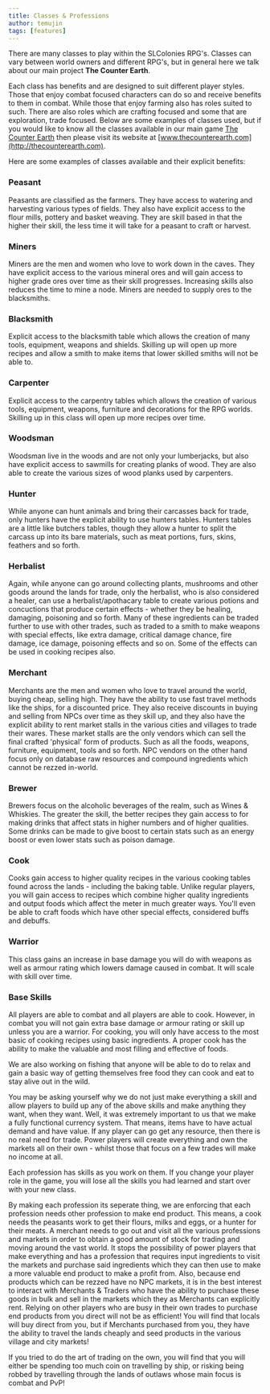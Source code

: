 ```yaml
---
title: Classes & Professions
author: temujin
tags: [features]
---
```

There are many classes to play within the SLColonies RPG's. Classes can vary between world owners and different RPG's, but in general here we talk about our main project **The Counter Earth**.

Each class has benefits and are designed to suit different player styles. Those that enjoy combat focused characters can do so and receive benefits to them in combat. While those that enjoy farming also has roles suited to such.
There are also roles which are crafting focused and some that are exploration, trade focused. Below are some examples of classes used, but if you would like to know all the classes available in our main game [The Counter Earth](http://thecounterearth.com) then please visit its website at [www.thecounterearth.com](http://thecounterearth.com).

Here are some examples of classes available and their explicit benefits:

### Peasant
Peasants are classified as the farmers. They have access to watering and harvesting various types of fields. They also have explicit access to the flour mills, pottery and basket weaving. They are skill based in that the higher their skill, the less time it will take for a peasant to craft or harvest.

### Miners
Miners are the men and women who love to work down in the caves. They have explicit access to the various mineral ores and will gain access to higher grade ores over time as their skill progresses. Increasing skills also reduces the time to mine a node. Miners are needed to supply ores to the blacksmiths.

### Blacksmith
Explicit access to the blacksmith table which allows the creation of many tools, equipment, weapons and shields. Skilling up will open up more recipes and allow a smith to make items that lower skilled smiths will not be able to.

### Carpenter
Explicit access to the carpentry tables which allows the creation of various tools, equipment, weapons, furniture and decorations for the RPG worlds. Skilling up in this class will open up more recipes over time.

### Woodsman
Woodsman live in the woods and are not only your lumberjacks, but also have explicit access to sawmills for creating planks of wood. They are also able to create the various sizes of wood planks used by carpenters. 

### Hunter
While anyone can hunt animals and bring their carcasses back for trade, only hunters have the explicit ability to use hunters tables. Hunters tables are a little like butchers tables, though they allow a hunter to split the carcass up into its bare materials, such as meat portions, furs, skins, feathers and so forth. 

### Herbalist
Again, while anyone can go around collecting plants, mushrooms and other goods around the lands for trade, only the herbalist, who is also considered a healer, can use a herbalist/apothacary table to create various potions and concuctions that produce certain effects - whether they be healing, damaging, poisoning and so forth. Many of these ingredients can be traded further to use with other trades, such as traded to a smith to make weapons with special effects, like extra damage, critical damage chance, fire damage, ice damage, poisoning effects and so on. Some of the effects can be used in cooking recipes also.

### Merchant
Merchants are the men and women who love to travel around the world, buying cheap, selling high. They have the ability to use fast travel methods like the ships, for a discounted price. They also receive discounts in buying and selling from NPCs over time as they skill up, and they also have the explicit ability to rent market stalls in the various cities and villages to trade their wares. These market stalls are the only vendors which can sell the final crafted 'physical' form of products. Such as all the foods, weapons, furniture, equipment, tools and so forth. NPC vendors on the other hand focus only on database raw resources and compound ingredients which cannot be rezzed in-world.

### Brewer
Brewers focus on the alcoholic beverages of the realm, such as Wines & Whiskies. The greater the skill, the better recipes they gain access to for making drinks that affect stats in higher numbers and of higher qualities. Some drinks can be made to give boost to certain stats such as an energy boost or even lower stats such as poison damage. 

### Cook
Cooks gain access to higher quality recipes in the various cooking tables found across the lands - including the baking table. Unlike regular players, you will gain access to recipes which combine higher quality ingredients and output foods which affect the meter in much greater ways. You'll even be able to craft foods which have other special effects, considered buffs and debuffs.

### Warrior
This class gains an increase in base damage you will do with weapons as well as armour rating which lowers damage caused in combat. It will scale with skill over time.

### Base Skills
All players are able to combat and all players are able to cook. However, in combat you will not gain extra base damage or armour rating or skill up unless you are a warrior. For cooking, you will only have access to the most basic of cooking recipes using basic ingredients. A proper cook has the ability to make the valuable and most filling and effective of foods.

We are also working on fishing that anyone will be able to do to relax and gain a basic way of getting themselves free food they can cook and eat to stay alive out in the wild. 

You may be asking yourself why we do not just make everything a skill and allow players to build up any of the above skills and make anything they want, when they want. Well, it was extremely important to us that we make a fully functional currency system. That means, items have to have actual demand and have value. If any player can go get any resource, then there is no real need for trade. Power players will create everything and own the markets all on their own - whilst those that focus on a few trades will make no income at all.

Each profession has skills as you work on them. If you change your player role in the game, you will lose all the skills you had learned and start over with your new class.

By making each profession its seperate thing, we are enforcing that each profession needs other profession to make end product. This means, a cook needs the peasants work to get their flours, milks and eggs, or a hunter for their meats. A merchant needs to go out and visit all the various professions and markets in order to obtain a good amount of stock for trading and moving around the vast world. It stops the possibility of power players that make everything and has a profession that requires input ingredients to visit the markets and purchase said ingredients which they can then use to make a more valuable end product to make a profit from. Also, because end products which can be rezzed have no NPC markets, it is in the best interest to interact with Merchants & Traders who have the ability to purchase these goods in bulk and sell in the markets which they as Merchants can explicitly rent. Relying on other players who are busy in their own trades to purchase end products from you direct will not be as efficient! You will find that locals will buy direct from you, but if Merchants purchased from you, they have the ability to travel the lands cheaply and seed products in the various village and city markets! 

If you tried to do the art of trading on the own, you will find that you will either be spending too much coin on travelling by ship, or risking being robbed by travelling through the lands of outlaws whose main focus is combat and PvP!

